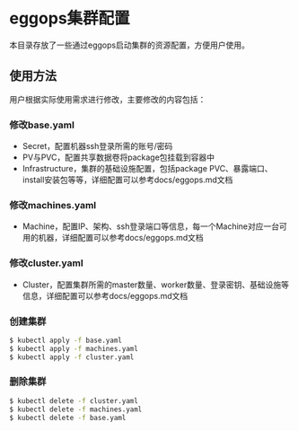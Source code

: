 # eggops集群配置

本目录存放了一些通过eggops启动集群的资源配置，方便用户使用。

## 使用方法

用户根据实际使用需求进行修改，主要修改的内容包括：

### 修改base.yaml
- Secret，配置机器ssh登录所需的账号/密码
- PV与PVC，配置共享数据卷将package包挂载到容器中
- Infrastructure，集群的基础设施配置，包括package PVC、暴露端口、install安装包等等，详细配置可以参考docs/eggops.md文档

### 修改machines.yaml
- Machine，配置IP、架构、ssh登录端口等信息，每一个Machine对应一台可用的机器，详细配置可以参考docs/eggops.md文档

### 修改cluster.yaml
- Cluster，配置集群所需的master数量、worker数量、登录密钥、基础设施等信息，详细配置可以参考docs/eggops.md文档

### 创建集群

```bash
$ kubectl apply -f base.yaml
$ kubectl apply -f machines.yaml
$ kubectl apply -f cluster.yaml
```

### 删除集群

```bash
$ kubectl delete -f cluster.yaml
$ kubectl delete -f machines.yaml
$ kubectl delete -f base.yaml
```

